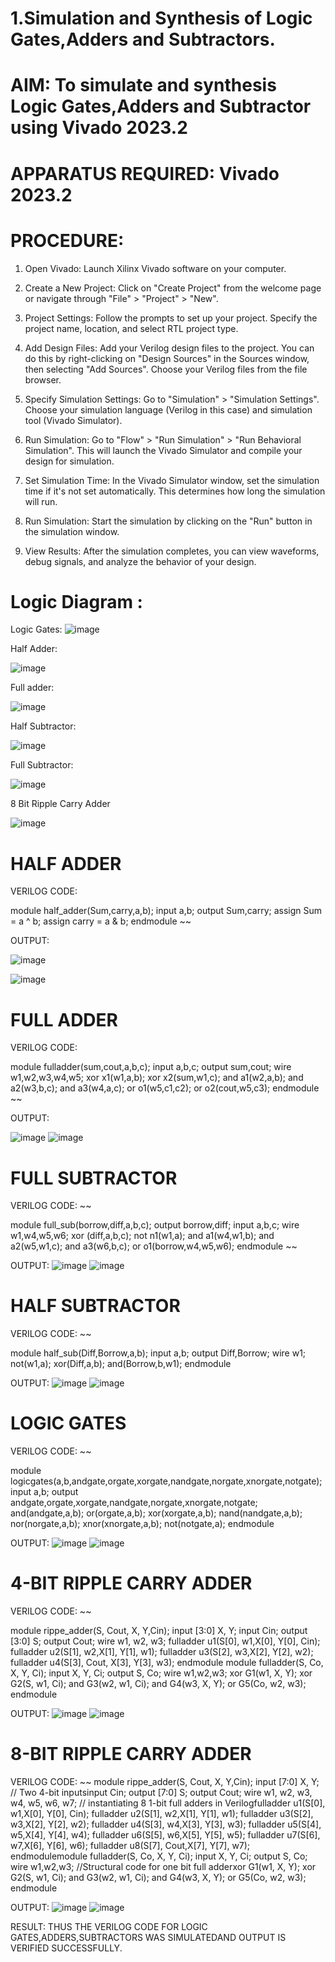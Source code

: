 # 1.Simulation and Synthesis  of Logic Gates,Adders and Subtractors.
# AIM: To simulate and synthesis Logic Gates,Adders and Subtractor using Vivado 2023.2

# APPARATUS REQUIRED: Vivado 2023.2 

# PROCEDURE:
1. Open Vivado: Launch Xilinx Vivado software on your computer.

2. Create a New Project: Click on "Create Project" from the welcome page or navigate through "File" > "Project" > "New".

3. Project Settings: Follow the prompts to set up your project. Specify the project name, location, and select RTL project type.

4. Add Design Files: Add your Verilog design files to the project. You can do this by right-clicking on "Design Sources" in the Sources window, then selecting "Add Sources". Choose your Verilog files from the file browser.

5. Specify Simulation Settings: Go to "Simulation" > "Simulation Settings". Choose your simulation language (Verilog in this case) and simulation tool (Vivado Simulator).

6. Run Simulation: Go to "Flow" > "Run Simulation" > "Run Behavioral Simulation". This will launch the Vivado Simulator and compile your design for simulation.

7. Set Simulation Time: In the Vivado Simulator window, set the simulation time if it's not set automatically. This determines how long the simulation will run.

8. Run Simulation: Start the simulation by clicking on the "Run" button in the simulation window.

9. View Results: After the simulation completes, you can view waveforms, debug signals, and analyze the behavior of your design.

# Logic Diagram :

Logic Gates:
![image](https://github.com/navaneethans/VLSI-LAB-EXPERIMENTS/assets/6987778/ee17970c-3ac9-4603-881b-88e2825f41a4)


Half Adder:

![image](https://github.com/navaneethans/VLSI-LAB-EXPERIMENTS/assets/6987778/0e1ecb96-0c25-4556-832b-aeeedfdfe7b9)


Full adder:

![image](https://github.com/navaneethans/VLSI-LAB-EXPERIMENTS/assets/6987778/9bb3964c-438f-469d-a3de-c1cca6f323fb)


Half Subtractor:

![image](https://github.com/navaneethans/VLSI-LAB-EXPERIMENTS/assets/6987778/731470b7-eb4e-49f8-8bb7-2994052a7184)



Full Subtractor:

![image](https://github.com/navaneethans/VLSI-LAB-EXPERIMENTS/assets/6987778/d66f874b-c1f2-44b3-a035-7149b56430c1)



8 Bit Ripple Carry Adder

![image](https://github.com/navaneethans/VLSI-LAB-EXPERIMENTS/assets/6987778/7385a408-40a5-4203-8050-b72818622d79)


# HALF ADDER
VERILOG CODE:

module half_adder(Sum,carry,a,b);
input a,b;
output Sum,carry;
assign Sum = a ^ b;
assign carry = a & b;
endmodule
~~

OUTPUT:

![image](https://github.com/sakthivelM24/VLSI-LAB-EXP-1/assets/165649785/4b71581b-8890-460d-94c6-4367529a68a8)

![image](https://github.com/sakthivelM24/VLSI-LAB-EXP-1/assets/165649785/d38a4c87-436c-471d-bf73-609ffde281ef)

# FULL ADDER
VERILOG CODE:

module fulladder(sum,cout,a,b,c);
input a,b,c;
output sum,cout;
wire w1,w2,w3,w4,w5;
xor x1(w1,a,b);
xor x2(sum,w1,c);
and a1(w2,a,b);
and a2(w3,b,c);
and a3(w4,a,c);
or o1(w5,c1,c2);
or o2(cout,w5,c3);
endmodule
~~

OUTPUT:

![image](https://github.com/sakthivelM24/VLSI-LAB-EXP-1/assets/165649785/0ad6d833-3a2f-400e-a915-b5b652798395)
![image](https://github.com/sakthivelM24/VLSI-LAB-EXP-1/assets/165649785/00406313-e91b-4c4e-9c1a-3d4f3341aade)

# FULL SUBTRACTOR
VERILOG CODE:
~~


module full_sub(borrow,diff,a,b,c);
output borrow,diff;
input a,b,c;
wire w1,w4,w5,w6;
xor (diff,a,b,c);
not n1(w1,a);
and a1(w4,w1,b);
and a2(w5,w1,c);
and a3(w6,b,c);
or o1(borrow,w4,w5,w6);
endmodule
~~

OUTPUT:
![image](https://github.com/sakthivelM24/VLSI-LAB-EXP-1/assets/165649785/7c8c6f7d-d64a-42c2-916d-1e321ce74495)
![image](https://github.com/sakthivelM24/VLSI-LAB-EXP-1/assets/165649785/28d59836-db26-4a31-8248-57ad630937a7)

# HALF SUBTRACTOR
VERILOG CODE:
~~

module half_sub(Diff,Borrow,a,b);
input a,b;
output Diff,Borrow;
wire w1;
not(w1,a);
xor(Diff,a,b);
and(Borrow,b,w1);
endmodule

OUTPUT:
![image](https://github.com/sakthivelM24/VLSI-LAB-EXP-1/assets/165649785/258115c9-d822-4d38-8669-479134a859e7)
![image](https://github.com/sakthivelM24/VLSI-LAB-EXP-1/assets/165649785/62e014d2-b7b5-4991-b4c9-2a4ea489c049)

# LOGIC GATES
VERILOG CODE:
~~

module logicgates(a,b,andgate,orgate,xorgate,nandgate,norgate,xnorgate,notgate);
input a,b;
output andgate,orgate,xorgate,nandgate,norgate,xnorgate,notgate;
and(andgate,a,b);
or(orgate,a,b);
xor(xorgate,a,b);
nand(nandgate,a,b);
nor(norgate,a,b);
xnor(xnorgate,a,b);
not(notgate,a);
endmodule

OUTPUT:
![image](https://github.com/sakthivelM24/VLSI-LAB-EXP-1/assets/165649785/4551aff2-8b4e-45ae-9303-3609713c2095)
![image](https://github.com/sakthivelM24/VLSI-LAB-EXP-1/assets/165649785/31292a47-f7d8-4c64-8be4-056edd998c7b)

# 4-BIT RIPPLE CARRY ADDER
VERILOG CODE:
~~

module rippe_adder(S, Cout, X, Y,Cin);
input [3:0] X, Y;
input Cin;
output [3:0] S;
output Cout;
wire w1, w2, w3;
fulladder u1(S[0], w1,X[0], Y[0], Cin);
fulladder u2(S[1], w2,X[1], Y[1], w1);
fulladder u3(S[2], w3,X[2], Y[2], w2);
fulladder u4(S[3], Cout, X[3], Y[3], w3);
endmodule
module fulladder(S, Co, X, Y, Ci);
input X, Y, Ci;
output S, Co;
wire w1,w2,w3;
xor G1(w1, X, Y);
xor G2(S, w1, Ci);
and G3(w2, w1, Ci);
and G4(w3, X, Y);
or G5(Co, w2, w3);
endmodule


OUTPUT:
![image](https://github.com/sakthivelM24/VLSI-LAB-EXP-1/assets/165649785/e88cb55a-75a5-47f0-8790-bbca4facd989)
![image](https://github.com/sakthivelM24/VLSI-LAB-EXP-1/assets/165649785/20009d22-b109-4274-84a4-5fbc92c71fb0)

# 8-BIT RIPPLE CARRY ADDER
VERILOG CODE:
~~
module rippe_adder(S, Cout, X, Y,Cin);
input [7:0] X, Y;
// Two 4-bit inputsinput Cin;
output [7:0] S;
output Cout;
wire w1, w2, w3, w4, w5, w6, w7; 
// instantiating 8 1-bit full adders in Verilogfulladder u1(S[0], w1,X[0], Y[0], Cin);
fulladder u2(S[1], w2,X[1], Y[1], w1);
fulladder u3(S[2], w3,X[2], Y[2], w2);
fulladder u4(S[3], w4,X[3], Y[3], w3);
fulladder u5(S[4], w5,X[4], Y[4], w4);
fulladder u6(S[5], w6,X[5], Y[5], w5);
fulladder u7(S[6], w7,X[6], Y[6], w6);
fulladder u8(S[7], Cout,X[7], Y[7], w7);
endmodulemodule fulladder(S, Co, X, Y, Ci);
input X, Y, Ci;
output S, Co;
wire w1,w2,w3;
//Structural code for one bit full adderxor G1(w1, X, Y);
xor G2(S, w1, Ci);
and G3(w2, w1, Ci);
and G4(w3, X, Y);
or G5(Co, w2, w3);
endmodule

OUTPUT:
![image](https://github.com/sakthivelM24/VLSI-LAB-EXP-1/assets/165649785/b5a0f9a6-4c35-451c-b85f-3034ddfdeed8)
![image](https://github.com/sakthivelM24/VLSI-LAB-EXP-1/assets/165649785/4e00de5e-edc2-4002-8287-b349ee0dfcd4)

RESULT:
THUS THE VERILOG CODE FOR LOGIC GATES,ADDERS,SUBTRACTORS WAS SIMULATEDAND OUTPUT IS VERIFIED SUCCESSFULLY.



